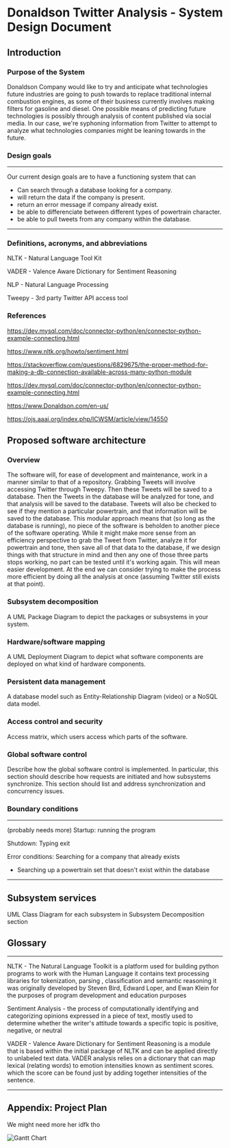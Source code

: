# Donaldson Twitter Analysis - System Design Document

## Introduction

### Purpose of the System

Donaldson Company would like to try and anticipate what technologies future industries are going to push towards to replace traditional internal combustion engines, as some of their business currently involves making filters for gasoline and diesel. One possible means of predicting future technologies is possibly through analysis of content published via social media. In our case, we're syphoning information from Twitter to attempt to analyze what technologies companies might be leaning towards in the future.

### Design goals

---
Our current design goals are to have a functioning system that can

- Can search through a database looking for a company.
- will return the data if the company is present.
- return an error message if company already exist.
- be able to differenciate between different types of powertrain character.
- be able to pull tweets from any company within the database.

---

### Definitions, acronyms, and abbreviations

NLTK - Natural Language Tool Kit

VADER - Valence Aware Dictionary for Sentiment Reasoning

NLP - Natural Language Processing

Tweepy - 3rd party Twitter API access tool

### References

<https://dev.mysql.com/doc/connector-python/en/connector-python-example-connecting.html>

<https://www.nltk.org/howto/sentiment.html>

<https://stackoverflow.com/questions/6829675/the-proper-method-for-making-a-db-connection-available-across-many-python-module>

<https://dev.mysql.com/doc/connector-python/en/connector-python-example-connecting.html>

<https://www.Donaldson.com/en-us/>

<https://ojs.aaai.org/index.php/ICWSM/article/view/14550>

## Proposed software architecture

### Overview

The software will, for ease of development and maintenance, work in a manner similar to that of a repository. Grabbing Tweets will involve accessing Twitter through Tweepy. Then these Tweets will be saved to a database. Then the Tweets in the database will be analyzed for tone, and that analysis will be saved to the database. Tweets will also be checked to see if they mention a particular powertrain, and that information will be saved to the database. This modular approach means that (so long as the database is running), no piece of the software is beholden to another piece of the software operating. While it might make more sense from an efficiency perspective to grab the Tweet from Twitter, analyze it for powertrain and tone, then save all of that data to the database, if we design things with that structure in mind and then any one of those three parts stops working, no part can be tested until it's working again. This will mean easier development. At the end we can consider trying to make the process more efficient by doing all the analysis at once (assuming Twitter still exists at that point).

### Subsystem decomposition

A UML Package Diagram to depict the packages or subsystems in your system.

### Hardware/software mapping

A UML Deployment Diagram to depict what software components are deployed on what kind of hardware components.

### Persistent data management

A database model such as Entity-Relationship Diagram (video) or a NoSQL data model.

### Access control and security

Access matrix, which users access which parts of the software.

### Global software control

Describe how the global software control is implemented. In particular, this section should describe how requests are initiated and how subsystems synchronize. This section should list and address synchronization and concurrency issues.

### Boundary conditions

---
(probably needs more)
Startup: running the program

Shutdown: Typing exit

Error conditions: Searching for a company that already exists
- Searching up a powertrain set that doesn't exist within the database

---

## Subsystem services

UML Class Diagram for each subsystem in Subsystem Decomposition section

## Glossary

---
NLTK - The Natural Language Toolkit is a platform used for building python programs to work with the Human Language it contains text processing libraries for tokenization, parsing , classification and semantic reasoning it was originally developed by Steven Bird, Edward Loper, and Ewan Klein for the purposes of program development and education purposes

Sentiment Analysis - the process of computationally identifying and categorizing opinions expressed in a piece of text, mostly used to determine whether the writer's attitude towards a specific topic is positive, negative, or neutral

VADER - Valence Aware Dictionary for Sentiment Reasoning is a module that is based within the initial package of NLTK and can be applied directly to unlabeled text data. VADER analysis relies on a dictionary that can map lexical (relating words) to emotion intensities known as sentiment scores. which the score can be found just by adding together intensities of the sentence.

---

## Appendix: Project Plan

We  might need more her idfk tho

![Gantt Chart](https://raw.githubusercontent.com/agarcia169/4306-Donaldson-Project/main/images/I4%20Gantt%20Chart.PNG)
